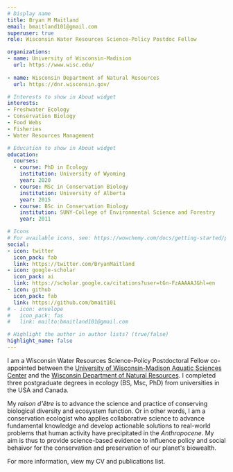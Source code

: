 ```yaml
---
# Display name
title: Bryan M Maitland
email: bmaitland101@gmail.com
superuser: true
role: Wisconsin Water Resources Science-Policy Postdoc Fellow

organizations:
- name: University of Wisconsin-Madision
  url: https://www.wisc.edu/
  
- name: Wisconsin Department of Natural Resources
  url: https://dnr.wisconsin.gov/

# Interests to show in About widget
interests:
- Freshwater Ecology
- Conservation Biology
- Food Webs 
- Fisheries
- Water Resources Management

# Education to show in About widget
education:
  courses:
  - course: PhD in Ecology
    institution: University of Wyoming
    year: 2020
  - course: MSc in Conservation Biology
    institution: University of Alberta
    year: 2015
  - course: BSc in Conservation Biology
    institution: SUNY-College of Environmental Science and Forestry
    year: 2011

# Icons
# For available icons, see: https://wowchemy.com/docs/getting-started/page-builder/#icons
social:
- icon: twitter
  icon_pack: fab
  link: https://twitter.com/BryanMaitland
- icon: google-scholar  
  icon_pack: ai
  link: https://scholar.google.ca/citations?user=tGn-FzAAAAAJ&hl=en
- icon: github
  icon_pack: fab
  link: https://github.com/bmait101
# - icon: envelope
#   icon_pack: fas
#   link: mailto:bmaitland101@gmail.com

# Highlight the author in author lists? (true/false)
highlight_name: false
---
```


I am a Wisconsin Water Resources Science-Policy Postdoctoral Fellow co-appointed between the [University of Wisconsin-Madison Aquatic Sciences Center](https://aqua.wisc.edu/) and the [Wisconsin Department of Natural Resources](https://dnr.wisconsin.gov/). I completed three postgraduate degrees in ecology (BS, Msc, PhD) from universities in the USA and Canada. 

My *raison d'être* is to advance the science and practice of conserving biological diversity and ecosystem function. Or in other words, I am a conservation ecologist who applies collaborative science to advance fundamental knowledge and develop actionable solutions to real-world problems that human activity have precipitated in the *Anthropocene*. My aim is thus to provide science-based evidence to influence policy and social behaivor for the conservation and preservation of our planet's biowealth. 

For more information, view my CV and publications list. 
